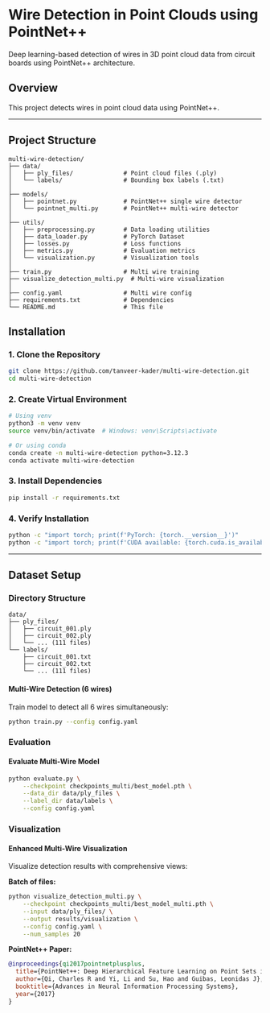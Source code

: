 # Wire Detection in Point Clouds using PointNet++

Deep learning-based detection of wires in 3D point cloud data from circuit boards using PointNet++ architecture.

## Overview

This project detects wires in point cloud data using PointNet++. 

---

## Project Structure
```
multi-wire-detection/
├── data/
│   ├── ply_files/              # Point cloud files (.ply)
│   └── labels/                 # Bounding box labels (.txt)
│
├── models/
│   ├── pointnet.py             # PointNet++ single wire detector
│   └── pointnet_multi.py       # PointNet++ multi-wire detector
│
├── utils/
│   ├── preprocessing.py        # Data loading utilities
│   ├── data_loader.py          # PyTorch Dataset
│   ├── losses.py               # Loss functions
│   ├── metrics.py              # Evaluation metrics
│   └── visualization.py        # Visualization tools
│
├── train.py                    # Multi wire training
├── visualize_detection_multi.py  # Multi-wire visualization
│
├── config.yaml                 # Multi wire config
├── requirements.txt            # Dependencies
└── README.md                   # This file
```

## Installation

### 1. Clone the Repository
```bash
git clone https://github.com/tanveer-kader/multi-wire-detection.git
cd multi-wire-detection
```

### 2. Create Virtual Environment
```bash
# Using venv
python3 -m venv venv
source venv/bin/activate  # Windows: venv\Scripts\activate

# Or using conda
conda create -n multi-wire-detection python=3.12.3
conda activate multi-wire-detection
```

### 3. Install Dependencies
```bash
pip install -r requirements.txt
```

### 4. Verify Installation
```bash
python -c "import torch; print(f'PyTorch: {torch.__version__}')"
python -c "import torch; print(f'CUDA available: {torch.cuda.is_available()}')"
```

---

## Dataset Setup

### Directory Structure
```
data/
├── ply_files/
│   ├── circuit_001.ply
│   ├── circuit_002.ply
│   └── ... (111 files)
└── labels/
    ├── circuit_001.txt
    ├── circuit_002.txt
    └── ... (111 files)
```

#### Multi-Wire Detection (6 wires)

Train model to detect all 6 wires simultaneously:
```bash
python train.py --config config.yaml
```

### Evaluation

#### Evaluate Multi-Wire Model
```bash
python evaluate.py \
    --checkpoint checkpoints_multi/best_model.pth \
    --data_dir data/ply_files \
    --label_dir data/labels \
    --config config.yaml
```

### Visualization

#### Enhanced Multi-Wire Visualization

Visualize detection results with comprehensive views:

**Batch of files:**
```bash
python visualize_detection_multi.py \
    --checkpoint checkpoints_multi/best_model_multi.pth \
    --input data/ply_files/ \
    --output results/visualization \
    --config config.yaml \
    --num_samples 20
```

**PointNet++ Paper:**
```bibtex
@inproceedings{qi2017pointnetplusplus,
  title={PointNet++: Deep Hierarchical Feature Learning on Point Sets in a Metric Space},
  author={Qi, Charles R and Yi, Li and Su, Hao and Guibas, Leonidas J},
  booktitle={Advances in Neural Information Processing Systems},
  year={2017}
}
```
